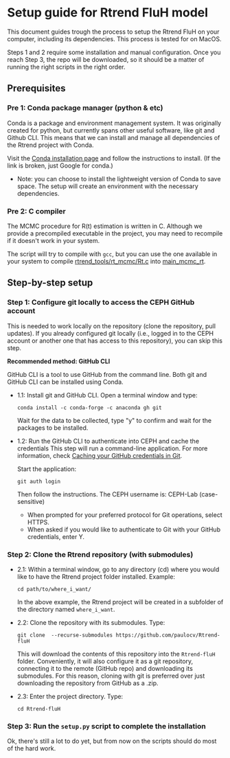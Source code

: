# Setup guide for Rtrend FluH model

This document guides trough the process to setup the Rtrend FluH on your computer, including its dependencies. 
This process is tested for on MacOS. 

Steps 1 and 2 require some installation and manual configuration. Once you reach Step 3, the repo will be downloaded, so it should be a matter of running the right scripts in the right order.

## Prerequisites

### Pre 1: Conda package manager (python & etc)
Conda is a package and environment management system. It was originally created for python, but currently spans other useful software, like git and Github CLI. This means that we can install and manage all dependencies of the Rtrend project with Conda.

Visit the [Conda installation page](https://docs.conda.io/projects/conda/en/stable/user-guide/install/) and follow the instructions to install. (If the link is broken, just Google for conda.)

* Note: you can choose to install the lightweight version of Conda to save space. The setup will create an environment with the necessary dependencies.

### Pre 2: C compiler
The MCMC procedure for R(t) estimation is written in C. Although we provide a precompiled executable in the project, you may need to recompile if it doesn't work in your system. 

The script will try to compile with `gcc`, but you can use the one available in your system to compile [rtrend_tools/rt_mcmc/Rt.c](../rtrend_tools/rt_mcmc/Rt.c) into [main_mcmc_rt](../main_mcmc_rt).


## Step-by-step setup

### Step 1: Configure git locally to access the CEPH GitHub account

This is needed to work locally on the repository (clone the repository, pull updates). If you already configured git locally (i.e., logged in to the CEPH account or another one that has access to this repository), you can skip this step.

**Recommended method: GitHub CLI**

GitHub CLI is a tool to use GitHub from the command line. Both git and GitHub CLI can be installed using Conda.

* 1.1: Install git and GitHub CLI. Open a terminal window and type:
    ```
    conda install -c conda-forge -c anaconda gh git
    ```
    Wait for the data to be collected, type "y" to confirm and wait for the packages to be installed.

* 1.2: Run the GitHub CLI to authenticate into CEPH and cache the credentials
    This step will run a command-line application. For more information, check [Caching your GitHub credentials in Git](https://docs.github.com/en/get-started/getting-started-with-git/caching-your-github-credentials-in-git). 

    Start the application:
    ```
    git auth login
    ```

    Then follow the instructions. The CEPH username is: CEPH-Lab (case-sensitive)
    * When prompted for your preferred protocol for Git operations, select HTTPS.
    * When asked if you would like to authenticate to Git with your GitHub credentials, enter Y.

    
### Step 2: Clone the Rtrend repository (with submodules)

* 2.1: Within a terminal window, go to any directory (cd) where you would like to have the Rtrend project folder installed. Example:
    
    ```
    cd path/to/where_i_want/
    ```
    In the above example, the Rtrend project will be created in a subfolder of the directory named `where_i_want`.

* 2.2: Clone the repository with its submodules. Type:
    ```
    git clone  --recurse-submodules https://github.com/paulocv/Rtrend-fluH
    ```
    This will download the contents of this repository into the `Rtrend-fluH` folder. Conveniently, it will also configure it as a git repository, connecting it to the remote (GitHub repo) and downloading its submodules. For this reason, cloning with git is preferred over just downloading the repository from GitHub as a .zip.

* 2.3: Enter the project directory. Type:
    ```
    cd Rtrend-fluH 
    ```


### Step 3: Run the `setup.py` script to complete the installation

Ok, there's still a lot to do yet, but from now on the scripts should do most of the hard work.


